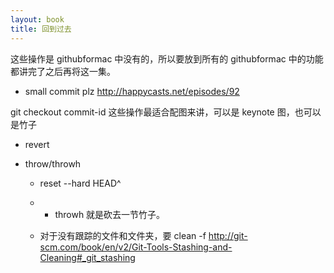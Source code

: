 ```yaml
---
layout: book
title: 回到过去
---
```

这些操作是 githubformac 中没有的，所以要放到所有的 githubformac 中的功能都讲完了之后再将这一集。

- small commit plz http://happycasts.net/episodes/92

git checkout commit-id 这些操作最适合配图来讲，可以是 keynote 图，也可以是竹子

- revert

- throw/throwh
  - reset --hard HEAD^

  - - throwh 就是砍去一节竹子。

  - 对于没有跟踪的文件和文件夹，要 clean -f http://git-scm.com/book/en/v2/Git-Tools-Stashing-and-Cleaning#_git_stashing